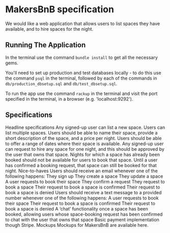 # MakersBnB specification
We would like a web application that allows users to list spaces they have available, and to hire spaces for the night.

## Running The Application
In the terminal use the command `bundle install` to get all the necessary gems.

You'll need to set up production and test databases locally - to do this use the command `psql` in the terminal, followed by each of the commands in `db/production_dbsetup.sql` and `db/test_dbsetup.sql`.

To run the app use the command `rackup` in the terminal and visit the port specified in the terminal, in a browser (e.g. 'localhost:9292').

## Specifications
Headline specifications
Any signed-up user can list a new space.
Users can list multiple spaces.
Users should be able to name their space, provide a short description of the space, and a price per night.
Users should be able to offer a range of dates where their space is available.
Any signed-up user can request to hire any space for one night, and this should be approved by the user that owns that space.
Nights for which a space has already been booked should not be available for users to book that space.
Until a user has confirmed a booking request, that space can still be booked for that night.
Nice-to-haves
Users should receive an email whenever one of the following happens:
They sign up
They create a space
They update a space
A user requests to book their space
They confirm a request
They request to book a space
Their request to book a space is confirmed
Their request to book a space is denied
Users should receive a text message to a provided number whenever one of the following happens:
A user requests to book their space
Their request to book a space is confirmed
Their request to book a space is denied
A ‘chat’ functionality once a space has been booked, allowing users whose space-booking request has been confirmed to chat with the user that owns that space
Basic payment implementation though Stripe.
Mockups
Mockups for MakersBnB are available here.
